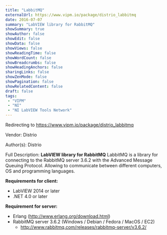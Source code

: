 ```yaml
---
title: "LabbitMQ"
externalUrl: https://www.vipm.io/package/distrio_labbitmq
date: 2016-07-07
summary: "LabVIEW library for RabbitMQ"
showSummary: true
showAuthor: false
showEdit: false
showData: false
showViews: false
showReadingTime: false
showWordCount: false
showBreadcrumbs: false
showHeadingAnchors: false
sharingLinks: false
showZenMode: false
showPagination: false
showRelatedContent: false
draft: false
tags:
 - "VIPM"
 - "NI"
 - "NI LabVIEW Tools Network"
---
```


Redirecting to https://www.vipm.io/package/distrio_labbitmq

Vendor: Distrio

Author(s): Distrio
 
Full Description:
**LabVIEW library for RabbitMQ**
LabbitMQ is a library for connecting to the RabbitMQ server 3.6.2 with the Advanced Message Queuing Protocol. Allowing to communicate between different computers, OS and programming languages.

**Requirements for client:**
- LabVIEW 2014 or later
- .NET 4.0 or later

**Requirement for server:**
- Erlang (http://www.erlang.org/download.html)
- RabbitMQ server 3.6.2 (Windows / Debian / Fedora / MacOS / EC2)
   - http://www.rabbitmq.com/releases/rabbitmq-server/v3.6.2/